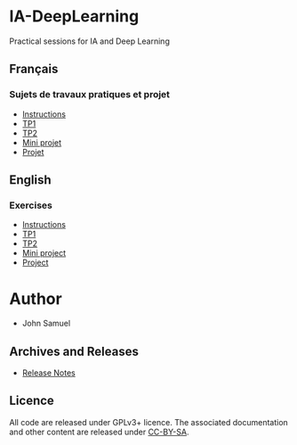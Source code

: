# IA-DeepLearning
Practical sessions for IA and Deep Learning

## Français
### Sujets de travaux pratiques et projet
* [Instructions](fr/README.md)
* [TP1](fr/TP1/TP1.md)
* [TP2](fr/TP2/TP2.md)
* [Mini projet](fr/Projet/miniprojet.md)
* [Projet](fr/Projet/projet.md)

## English 
### Exercises
* [Instructions](en/README.md)
* [TP1](en/practical1/practical1.md)
* [TP2](en/practical2/practical2.md)
* [Mini project](en/Project/miniproject.md)
* [Project](en/Project/project.md)

# Author
* John Samuel

## Archives and Releases
* [Release Notes](RELEASE.md)

## Licence
All code are released under GPLv3+ licence. The associated documentation and other content are released under [CC-BY-SA](http://creativecommons.org/licenses/by-sa/4.0/).
